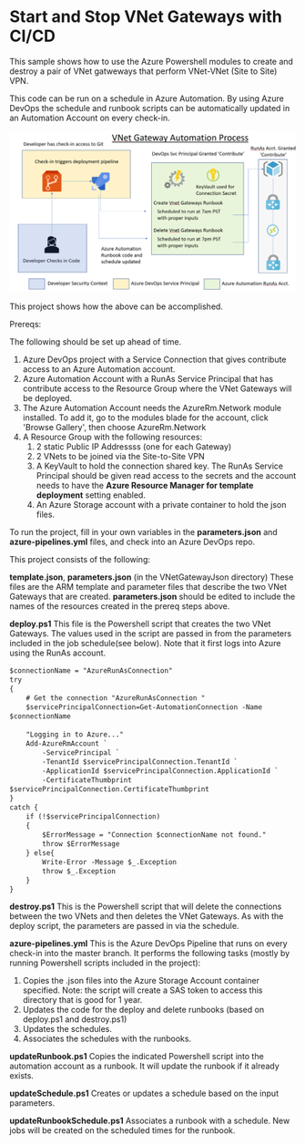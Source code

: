 # Start and Stop VNet Gateways with CI/CD

This sample shows how to use the Azure Powershell modules to create and destroy a pair of VNet gatweways that perform VNet-VNet (Site to Site) VPN. 

This code can be run on a schedule in Azure Automation. By using Azure DevOps the schedule and runbook scripts can be automatically updated in an Automation Account on every check-in. 

![Process Diagram](https://github.com/ssemyan/VnetGatewayStartStopCiCd/raw/master/ProcessDiagram.png)

This project shows how the above can be accomplished. 

Prereqs: 

The following should be set up ahead of time.

1. Azure DevOps project with a Service Connection that gives contribute access to an Azure Automation account.
1. Azure Automation Account with a RunAs Service Principal that has contribute access to the Resource Group where the VNet Gateways will be deployed.
1. The Azure Automation Account needs the AzureRm.Network module installed. To add it, go to the modules blade for the account, click 'Browse Gallery', then choose AzureRm.Network
1. A Resource Group with the following resources:
   1. 2 static Public IP Addressss (one for each Gateway)
   1. 2 VNets to be joined via the Site-to-Site VPN
   1. A KeyVault to hold the connection shared key. The RunAs Service Principal should be given read access to the secrets and the account needs to have the **Azure Resource Manager for template deployment** setting enabled.
   1. An Azure Storage account with a private container to hold the json files. 

To run the project, fill in your own variables in the **parameters.json** and **azure-pipelines.yml** files, and check into an Azure DevOps repo. 

This project consists of the following: 

**template.json**, **parameters.json** (in the VNetGatewayJson directory)
These files are the ARM template and parameter files that describe the two VNet Gateways that are created. **parameters.json** should be edited to include the names of the resources created in the prereq steps above. 

**deploy.ps1** 
This file is the Powershell script that creates the two VNet Gateways. The values used in the script are passed in from the parameters included in the job schedule(see below). Note that it first logs into Azure using the RunAs account.

```
$connectionName = "AzureRunAsConnection"
try
{
    # Get the connection "AzureRunAsConnection "
    $servicePrincipalConnection=Get-AutomationConnection -Name $connectionName         

    "Logging in to Azure..."
    Add-AzureRmAccount `
        -ServicePrincipal `
        -TenantId $servicePrincipalConnection.TenantId `
        -ApplicationId $servicePrincipalConnection.ApplicationId `
        -CertificateThumbprint $servicePrincipalConnection.CertificateThumbprint 
}
catch {
    if (!$servicePrincipalConnection)
    {
        $ErrorMessage = "Connection $connectionName not found."
        throw $ErrorMessage
    } else{
        Write-Error -Message $_.Exception
        throw $_.Exception
    }
}
```

**destroy.ps1** 
This is the Powershell script that will delete the connections between the two VNets and then deletes the VNet Gateways. As with the deploy script, the parameters are passed in via the schedule. 

**azure-pipelines.yml**
This is the Azure DevOps Pipeline that runs on every check-in into the master branch. It performs the following tasks (mostly by running Powershell scripts included in the project):

1. Copies the .json files into the Azure Storage Account container specified. Note: the script will create a SAS token to access this directory that is good for 1 year.
1. Updates the code for the deploy and delete runbooks (based on deploy.ps1 and destroy.ps1)
1. Updates the schedules.
1. Associates the schedules with the runbooks.

**updateRunbook.ps1** 
Copies the indicated Powershell script into the automation account as a runbook. It will update the runbook if it already exists.

**updateSchedule.ps1**
Creates or updates a schedule based on the input parameters. 

**updateRunbookSchedule.ps1**
Associates a runbook with a schedule. New jobs will be created on the scheduled times for the runbook. 

